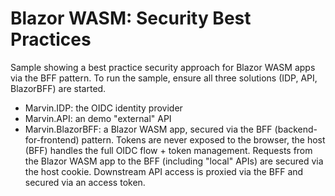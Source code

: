 # Blazor WASM: Security Best Practices
Sample showing a best practice security approach for Blazor WASM apps via the BFF pattern.  To run the sample, ensure all three solutions (IDP, API, BlazorBFF) are started.  

- Marvin.IDP: the OIDC identity provider
- Marvin.API: an demo "external" API
- Marvin.BlazorBFF: a Blazor WASM app, secured via the BFF (backend-for-frontend) pattern.  Tokens are never exposed to the browser, the host (BFF) handles the full OIDC flow + token management.  Requests from the Blazor WASM app to the BFF (including "local" APIs) are secured via the host cookie.  Downstream API access is proxied via the BFF and secured via an access token.
